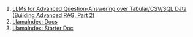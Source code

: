 1. [LLMs for Advanced Question-Answering over Tabular/CSV/SQL Data (Building Advanced RAG, Part 2)](https://www.youtube.com/watch?v=L1o1VPVfbb0)
2. [LlamaIndex: Docs](https://docs.llamaindex.ai/en/stable/module_guides/deploying/agents/)
3. [LlamaIndex: Starter Doc](https://docs.llamaindex.ai/en/stable/getting_started/starter_example_local/)